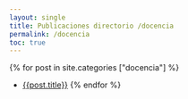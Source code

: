 ```yaml
---
layout: single
title: Publicaciones directorio /docencia
permalink: /docencia
toc: true
---
```


{% for post in site.categories ["docencia"] %}
* [{{post.title}}]({{post.url}})
{% endfor %}